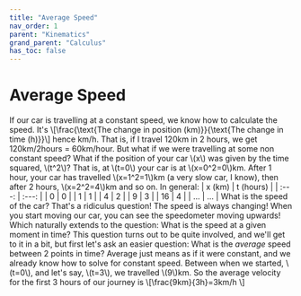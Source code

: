 ```yaml
---
title: "Average Speed"
nav_order: 1
parent: "Kinematics"
grand_parent: "Calculus"
has_toc: false
---
```


# Average Speed

If our car is travelling at a constant speed, we know how to calculate the speed. It's
\\[\frac{\text{The change in position (km)}}{\text{The change in time (h)}}\\]
hence km/h. That is, if I travel 120km in 2 hours, we get 120km/2hours = 60km/hour.
But what if we were travelling at some non constant speed? What if the position of your car \\(x\\)
was given by the time squared, \\(t^2\\)? That is, at \\(t=0\\) your car is at \\(x=0^2=0\\)km.
After 1 hour, your car has travelled \\(x=1^2=1\\)km (a very slow car, I know), then after 2 hours,
\\(x=2^2=4\\)km and so on. In general:
| x (km)    | t (hours) |
| :---:     | :---:     |
| 0         | 0         |
| 1         | 1         |
| 4         | 2         |
| 9         | 3         |
| 16        | 4         |
| ...       | ...       |
What is the speed of the car?
That's a ridiculus question! The speed is always changing! When you start moving our car, you can see
the speedometer moving upwards! Which naturally extends to the question: What is the speed at a given moment in time?
This question turns out to be quite involved, and we'll get to it in a bit, but first let's ask an easier question:
What is the *average* speed between 2 points in time? Average just means as if it were constant, and we already know how to solve for
constant speed. Between when we started, \\(t=0\\), and let's say, \\(t=3\\), we travelled \\(9\\)km. So the average
velocity for the first 3 hours of our journey is 
\\[\frac{9km}{3h}=3km/h \\]